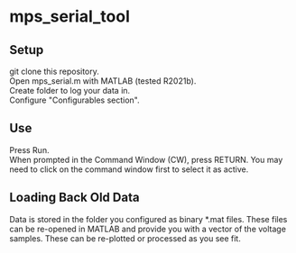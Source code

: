 # mps_serial_tool
## Setup
git clone this repository.<br>
Open mps_serial.m with MATLAB (tested R2021b).<br>
Create folder to log your data in.<br>
Configure "Configurables section".<br>

## Use
Press Run.<br>
When prompted in the Command Window (CW), press RETURN. You may need to click on the command window first to select it as active.

## Loading Back Old Data
Data is stored in the folder you configured as binary *.mat files.
These files can be re-opened in MATLAB and provide you with a vector of the voltage samples. These can be re-plotted or processed as you see fit.
